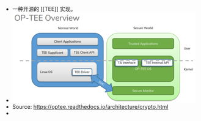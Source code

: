 - 一种开源的 [[TEE]] 实现。
- ![Overview](../assets/OP-TEE-Overview.png)
- Source: https://optee.readthedocs.io/architecture/crypto.html
-